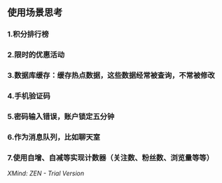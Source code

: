 ## 使用场景思考

### 1.积分排行榜

### 2.限时的优惠活动

### 3.数据库缓存：缓存热点数据，这些数据经常被查询，不常被修改

### 4.手机验证码

### 5.密码输入错误，账户锁定五分钟

### 6.作为消息队列，比如聊天室

### 7.使用自增、自减等实现计数器（关注数、粉丝数、浏览量等等）

*XMind: ZEN - Trial Version*